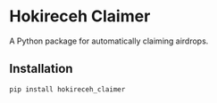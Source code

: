 # Hokireceh Claimer

A Python package for automatically claiming airdrops.

## Installation

```bash
pip install hokireceh_claimer
```
